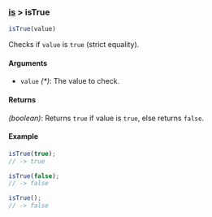 ### [is](../) > isTrue

```js
isTrue(value)
```

Checks if `value` is `true` (strict equality).

#### Arguments

- `value` _(*)_: The value to check.

#### Returns

_(boolean)_: Returns `true` if value is `true`, else returns `false`.

#### Example
```js
isTrue(true);
// -> true

isTrue(false);
// -> false

isTrue();
// -> false
```
